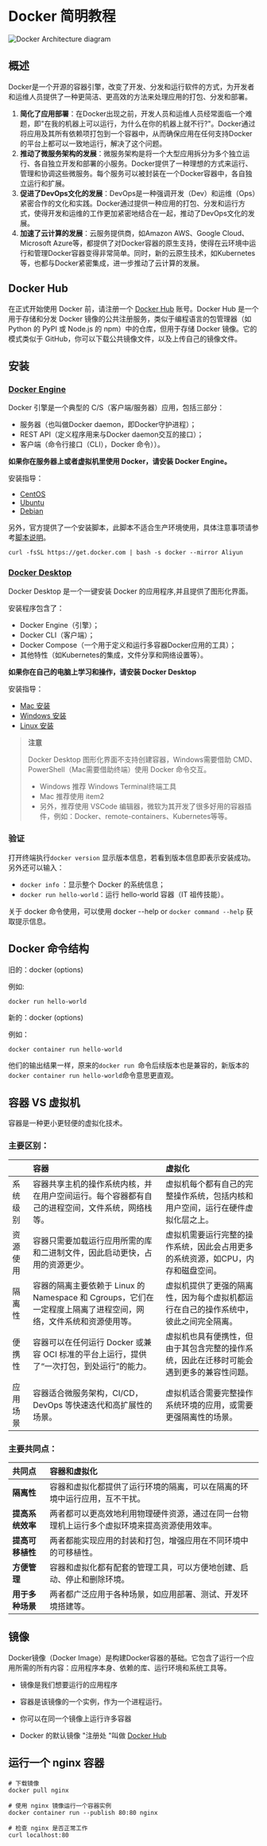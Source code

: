 # Docker 简明教程

![Docker Architecture diagram](https://docs.docker.com/assets/images/architecture.svg)

## 概述

Docker是一个开源的容器引擎，改变了开发、分发和运行软件的方式，为开发者和运维人员提供了一种更简洁、更高效的方法来处理应用的打包、分发和部署。

1. **简化了应用部署**：在Docker出现之前，开发人员和运维人员经常面临一个难题，即"在我的机器上可以运行，为什么在你的机器上就不行?"。Docker通过将应用及其所有依赖项打包到一个容器中，从而确保应用在任何支持Docker的平台上都可以一致地运行，解决了这个问题。
2. **推动了微服务架构的发展**：微服务架构是将一个大型应用拆分为多个独立运行、各自独立开发和部署的小服务。Docker提供了一种理想的方式来运行、管理和协调这些微服务。每个服务可以被封装在一个Docker容器中，各自独立运行和扩展。
3. **促进了DevOps文化的发展**：DevOps是一种强调开发（Dev）和运维（Ops）紧密合作的文化和实践。Docker通过提供一种应用的打包、分发和运行方式，使得开发和运维的工作更加紧密地结合在一起，推动了DevOps文化的发展。
4. **加速了云计算的发展**：云服务提供商，如Amazon AWS、Google Cloud、Microsoft Azure等，都提供了对Docker容器的原生支持，使得在云环境中运行和管理Docker容器变得非常简单。同时，新的云原生技术，如Kubernetes等，也都与Docker紧密集成，进一步推动了云计算的发展。

## Docker Hub

在正式开始使用 Docker 前，请注册一个 [Docker Hub](https://hub.docker.com/) 账号。Docker Hub 是一个用于存储和分发 Docker 镜像的公共注册服务，类似于编程语言的包管理器（如 Python 的 PyPI 或 Node.js 的 npm）中的仓库，但用于存储 Docker 镜像。它的模式类似于 GitHub，你可以下载公共镜像文件，以及上传自己的镜像文件。

## 安装

### [Docker Engine](https://docs.docker.com/engine/)

Docker 引擎是一个典型的 C/S（客户端/服务器）应用，包括三部分：

- 服务器（也叫做Docker daemon，即Docker守护进程）；
- REST API（定义程序用来与Docker daemon交互的接口）；
- 客户端（命令行接口（CLI），Docker 命令））。

**如果你在服务器上或者虚拟机里使用 Docker，请安装 Docker Engine。**

安装指导：

- [CentOS](https://docs.docker.com/engine/install/centos/)
- [Ubuntu](https://docs.docker.com/engine/install/ubuntu/)
- [Debian](https://docs.docker.com/engine/install/debian/)

另外，官方提供了一个安装脚本，此脚本不适合生产环境使用，具体注意事项请参考[脚本说明](https://docs.docker.com/engine/install/debian/)。

```shell
curl -fsSL https://get.docker.com | bash -s docker --mirror Aliyun
```



### [Docker Desktop](https://docs.docker.com/desktop/)

Docker Desktop 是一个一键安装 Docker 的应用程序,并且提供了图形化界面。

安装程序包含了：

- Docker Engine（引擎）；
- Docker CLI（客户端）；
- Docker Compose（一个用于定义和运行多容器Docker应用的工具）；
- 其他特性（如Kubernetes的集成，文件分享和网络设置等）。

**如果你在自己的电脑上学习和操作，请安装 Docker Desktop**

安装指导：

- [Mac 安装](https://docs.docker.com/desktop/install/mac-install/)
- [Windows 安装](https://docs.docker.com/desktop/install/windows-install/)
- [Linux 安装](https://docs.docker.com/desktop/install/linux-install/)

> **注意**
>
> Docker Desktop 图形化界面不支持创建容器，Windows需要借助 CMD、PowerShell（Mac需要借助终端）使用 Docker 命令交互。
>
> - Windows 推荐 Windows Terminal终端工具
> - Mac 推荐使用 item2
> - 另外，推荐使用 VSCode 编辑器，微软为其开发了很多好用的容器插件，例如：Docker、remote-containers、Kubernetes等等。

### 验证

打开终端执行`docker version` 显示版本信息，若看到版本信息即表示安装成功。另外还可以输入：

- `docker info` ：显示整个 Docker 的系统信息；
- `docker run hello-world`：运行 hello-world 容器（IT 祖传技能）。

关于 docker 命令使用，可以使用 docker --help or `docker command --help` 获取提示信息。

## Docker 命令结构

旧的：docker <command> (options)

例如:

```shell
docker run hello-world
```

新的：docker <command> <sub-command>(options)

例如：

```
docker container run hello-world
```

他们的输出结果一样，原来的`docker run `命令后续版本也是兼容的，新版本的`docker container run hello-world`命令意思更直观。

## 容器 VS 虚拟机

容器是一种更小更轻便的虚拟化技术。

### 主要区别：

|          | 容器                                                         | 虚拟化                                                       |
| :------- | :----------------------------------------------------------- | :----------------------------------------------------------- |
| 系统级别 | 容器共享主机的操作系统内核，并在用户空间运行。每个容器都有自己的进程空间，文件系统，网络栈等。 | 虚拟机每个都有自己的完整操作系统，包括内核和用户空间，运行在硬件虚拟化层之上。 |
| 资源使用 | 容器只需要加载运行应用所需的库和二进制文件，因此启动更快，占用的资源更少。 | 虚拟机需要运行完整的操作系统，因此会占用更多的系统资源，如CPU，内存和磁盘空间。 |
| 隔离性   | 容器的隔离主要依赖于 Linux 的 Namespace 和 Cgroups，它们在一定程度上隔离了进程空间，网络，文件系统和资源使用等。 | 虚拟机提供了更强的隔离性，因为每个虚拟机都运行在自己的操作系统中，彼此之间完全隔离。 |
| 便携性   | 容器可以在任何运行 Docker 或兼容 OCI 标准的平台上运行，提供了“一次打包，到处运行”的能力。 | 虚拟机也具有便携性，但由于其包含完整的操作系统，因此在迁移时可能会遇到更多的兼容性问题。 |
| 应用场景 | 容器适合微服务架构，CI/CD，DevOps 等快速迭代和高扩展性的场景。 | 虚拟机适合需要完整操作系统环境的应用，或需要更强隔离性的场景。 |

### 主要共同点：

| 共同点           | 容器和虚拟化                                                 |
| :--------------- | :----------------------------------------------------------- |
| **隔离性**       | 容器和虚拟化都提供了运行环境的隔离，可以在隔离的环境中运行应用，互不干扰。 |
| **提高系统效率** | 两者都可以更高效地利用物理硬件资源，通过在同一台物理机上运行多个虚拟环境来提高资源使用效率。 |
| **提高可移植性** | 两者都能实现应用的封装和打包，增强应用在不同环境中的可移植性。 |
| **方便管理**     | 容器和虚拟化都有配套的管理工具，可以方便地创建、启动、停止和删除环境。 |
| **用于多种场景** | 两者都广泛应用于各种场景，如应用部署、测试、开发环境搭建等。 |

## 镜像

Docker镜像（Docker Image）是构建Docker容器的基础。它包含了运行一个应用所需的所有内容：应用程序本身、依赖的库、运行环境和系统工具等。

- 镜像是我们想要运行的应用程序

- 容器是该镜像的一个实例，作为一个进程运行。
- 你可以在同一个镜像上运行许多容器
- Docker 的默认镜像 "注册处 "叫做 [Docker Hub](hub.docker.com)

## 运行一个 nginx 容器

```shell
# 下载镜像
docker pull nginx

# 使用 nginx 镜像运行一个容器实例
docker container run --publish 80:80 nginx

# 检查 nginx 是否正常工作
curl localhost:80
```



